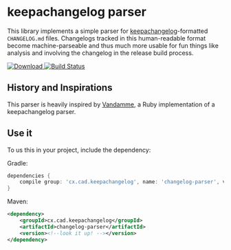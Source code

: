 # keepachangelog parser

This library implements a simple parser for [keepachangelog](https://keepachangelog.com)-formatted `CHANGELOG.md` files. Changelogs tracked in this human-readable format become machine-parseable and thus much more usable for fun things like analysis and involving the changelog in the release build process.

[ ![Download](https://api.bintray.com/packages/colindean/cx.cad.keepachangelog/changelog-parser/images/download.svg) ](https://bintray.com/colindean/cx.cad.keepachangelog/changelog-parser/_latestVersion) 
[![Build Status](https://travis-ci.org/colindean/keepachangelog-parser-java.svg?branch=master)](https://travis-ci.org/colindean/keepachangelog-parser-java)

## History and Inspirations

This parser is heavily inspired by [Vandamme](https://github.com/tech-angels/vandamme), a Ruby implementation of a keepachangelog parser.

## Use it

To us this in your project, include the dependency:

Gradle:

```groovy
dependencies {
    compile group: 'cx.cad.keepachangelog', name: 'changelog-parser', version: '<look it up!>'
}
```

Maven:

```xml
<dependency>
    <groupId>cx.cad.keepachangelog</groupId>
    <artifactId>changelog-parser</artifactId>
    <version><!--look it up! --></version>
</dependency>
```

